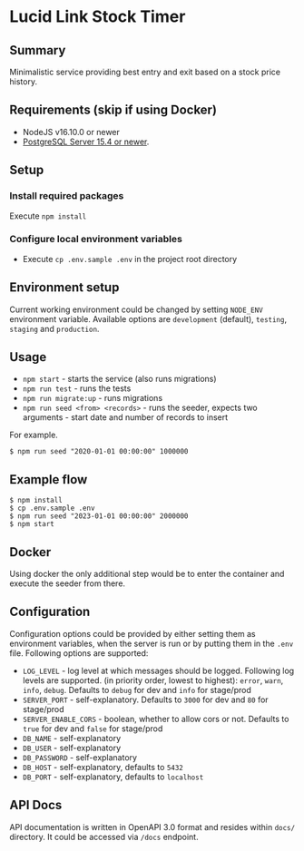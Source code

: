 # Lucid Link Stock Timer

## Summary

Minimalistic service providing best entry and exit based on a stock price history.

## Requirements (skip if using Docker)

* NodeJS v16.10.0 or newer
* [PostgreSQL Server 15.4 or newer](https://www.postgresql.org/docs/current/tutorial-install.html).

## Setup

### Install required packages

Execute `npm install`

### Configure local environment variables

- Execute `cp .env.sample .env` in the project root directory

## Environment setup

Current working environment could be changed by setting `NODE_ENV` environment variable. Available options are `development` (default), `testing`, `staging` and `production`.

## Usage

* `npm start` - starts the service (also runs migrations)
* `npm run test` - runs the tests
* `npm run migrate:up` - runs migrations
* `npm run seed <from> <records>` - runs the seeder, expects two arguments - start date and number of records to insert

For example.
```
$ npm run seed "2020-01-01 00:00:00" 1000000
```

## Example flow
```
$ npm install
$ cp .env.sample .env
$ npm run seed "2023-01-01 00:00:00" 2000000
$ npm start
```

## Docker

Using docker the only additional step would be to enter the container and execute the seeder from there.

## Configuration

Configuration options could be provided by either setting them as environment variables, when the server is run or by putting
them in the `.env` file. Following options are supported:

* `LOG_LEVEL` - log level at which messages should be logged. Following log levels are supported.
  (in priority order, lowest to highest): `error`, `warn`, `info`, `debug`. Defaults to `debug` for dev and `info` for stage/prod
* `SERVER_PORT` - self-explanatory. Defaults to `3000` for dev and `80` for stage/prod
* `SERVER_ENABLE_CORS` - boolean, whether to allow cors or not. Defaults to `true` for dev and `false` for stage/prod
* `DB_NAME` - self-explanatory
* `DB_USER` - self-explanatory
* `DB_PASSWORD` - self-explanatory
* `DB_HOST` - self-explanatory, defaults to `5432`
* `DB_PORT` - self-explanatory, defaults to `localhost`

## API Docs

API documentation is written in OpenAPI 3.0 format and resides within `docs/` directory. It could be accessed via `/docs` endpoint.
